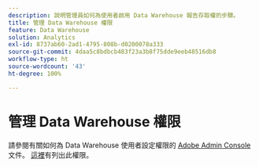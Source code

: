 ```yaml
---
description: 說明管理員如何為使用者啟用 Data Warehouse 報告存取權的步驟。
title: 管理 Data Warehouse 權限
feature: Data Warehouse
solution: Analytics
exl-id: 8737ab60-2ad1-4795-808b-d0200078a333
source-git-commit: 4daa5c8bdbcb483f23a3b8f75dde9eeb48516db8
workflow-type: ht
source-wordcount: '43'
ht-degree: 100%

---
```


# 管理 Data Warehouse 權限

請參閱有關如何為 Data Warehouse 使用者設定權限的 [Adobe Admin Console](/help/admin/admin-console/home.md) 文件。 [這裡](/help/admin/admin-console/permissions/report-suite-tools.md)有列出此權限。

